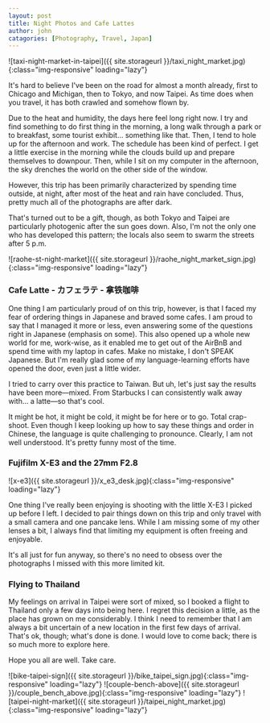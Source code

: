 ```yaml
---
layout: post
title: Night Photos and Cafe Lattes
author: john
catagories: [Photography, Travel, Japan]
---
```


![taxi-night-market-in-taipei]({{ site.storageurl }}/taxi_night_market.jpg){:class="img-responsive" loading="lazy"}

It's hard to believe I've been on the road for almost a month already, first to Chicago and Michigan, then to Tokyo, and now Taipei. As time does when you travel, it has both crawled and somehow flown by. 

Due to the heat and humidity, the days here feel long right now. I try and find something to do first thing in the morning, a long walk through a park or to breakfast, some tourist exhibit... something like that. Then, I tend to hole up for the afternoon and work. The schedule has been kind of perfect. I get a little exercise in the morning while the clouds build up and prepare themselves to downpour. Then, while I sit on my computer in the afternoon, the sky drenches the world on the other side of the window. 

However, this trip has been primarily characterized by spending time outside, at night, after most of the heat and rain have concluded. Thus, pretty much all of the photographs are after dark.

That's turned out to be a gift, though, as both Tokyo and Taipei are particularly photogenic after the sun goes down. 
Also, I'm not the only one who has developed this pattern; the locals also seem to swarm the streets after 5 p.m.

![raohe-st-night-market]({{ site.storageurl }}/raohe_night_market_sign.jpg){:class="img-responsive" loading="lazy"}

### Cafe Latte - カフェラテ - 拿铁咖啡 

One thing I am particularly proud of on this trip, however, is that I faced my fear of ordering things in Japanese and braved some cafes. I am proud to say that I managed it more or less, even answering some of the questions right in Japanese (emphasis on some). This also opened up a whole new world for me, work-wise, as it enabled me to get out of the AirBnB and spend time with my laptop in cafes. Make no mistake, I don't SPEAK Japanese. But I'm really glad some of my language-learning efforts have opened the door, even just a little wider.

I tried to carry over this practice to Taiwan. But uh, let's just say the results have been more—mixed. From Starbucks I can consistently walk away with... a latte—so that's cool.
 
It might be hot, it might be cold, it might be for here or to go. Total crap-shoot. Even though I keep looking up how to say these things and order in Chinese, the language is quite challenging to pronounce. Clearly, I am not well understood. It's pretty funny most of the time.

<div class="three-image-grid-top-pano image-grid">
    <a 
        href="{{ site.storageurl }}/abstract_tokyo_night.jpg" 
        target="_blank" 
        rel="noreferrer noopener" 
        style='background-image: url("{{ site.storageurl }}/abstract_tokyo_night.jpg");'>
    </a>
    <a 
        href="{{ site.storageurl }}/backlit_woman_street.jpg" 
        target="_blank" 
        rel="noreferrer noopener"
        style='background-image: url("{{ site.storageurl }}/backlit_woman_street.jpg");'>
    </a>
    <a 
        href="{{ site.storageurl }}/shop_and_motorbike.jpg"
        target="_blank"
        rel="noreferrer noopener"
        style='background-image: url("{{ site.storageurl }}/shop_and_motorbike.jpg");'>
    </a>
</div>

### Fujifilm X-E3 and the 27mm F2.8

![x-e3]({{ site.storageurl }}/x_e3_desk.jpg){:class="img-responsive" loading="lazy"}

One thing I've really been enjoying is shooting with the little X-E3 I picked up before I left. I decided to pair things down on this trip and only travel with a small camera and one pancake lens. While I am missing some of my other lenses a bit, I always find that limiting my equipment is often freeing and enjoyable. 

It's all just for fun anyway, so there's no need to obsess over the photographs I missed with this more limited kit.

### Flying to Thailand

My feelings on arrival in Taipei were sort of mixed, so I booked a flight to Thailand only a few days into being here. I regret this decision a little, as the place has grown on me considerably. I think I need to remember that I am always a bit uncertain of a new location in the first few days of arrival. That's ok, though; what's done is done. I would love to come back; there is so much more to explore here.

Hope you all are well. Take care.

![bike-taipei-sign]({{ site.storageurl }}/bike_taipei_sign.jpg){:class="img-responsive" loading="lazy"}
![couple-bench-above]({{ site.storageurl }}/couple_bench_above.jpg){:class="img-responsive" loading="lazy"}
![taipei-night-market]({{ site.storageurl }}/taipei_night_market.jpg){:class="img-responsive" loading="lazy"}

